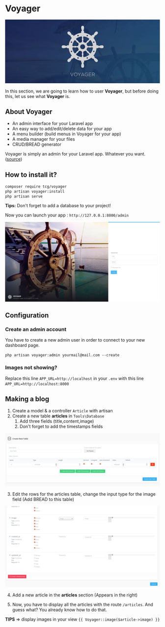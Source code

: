 # Voyager

![logo Voyager](../assets/logoVoyager.jpeg)

In this section, we are going to learn how to user **Voyager**, but before doing this, let us see what **Voyager** is.

## About Voyager

- An admin interface for your Laravel app
- An easy way to add/edit/delete data for your app
- A menu builder (build menus in Voyager for your app)
- A media manager for your files
- CRUD/BREAD generator

Voyager is simply an admin for your Laravel app. Whatever you want. ([source](https://voyager-docs.devdojo.com/getting-started/what-is-voyager))

## How to install it?

``` terminal
composer require tcg/voyager
php artisan voyager:install
php artisan serve
```

**Tips:** Don't forget to add a database to your project!

Now you can launch your app : `http://127.0.0.1:8000/admin`

![Voyager](../assets/voyager.jpg)

## Configuration

### Create an admin account

You have to create a new admin user in order to connect to your new dashboard page.

`php artisan voyager:admin yourmail@mail.com --create`

### Images not showing? 

Replace this line `APP_URL=http://localhost` in your `.env` with this line `APP_URL=http://localhost:8000` 

## Making a blog

1. Create a model & a controller `Article` with artisan
2. Create a new table **articles** in `Tools\Database`
   1. Add three fields (title,content,image)
   2. Don't forget to add the timestamps fields

![create table](../assets/Voyager/001.png)

3. Edit the rows for the articles table, change the input type for the image field (Add BREAD to this table)

![articles tables](../assets/Voyager/002.png)

4. Add a new article in the **articles** section (Appears in the right)

5. Now, you have to display all the articles with the route `/articles`. And guess what? You already know how to do that.

**TIPS** => display images in your view `{{ Voyager::image($article->image) }}`

